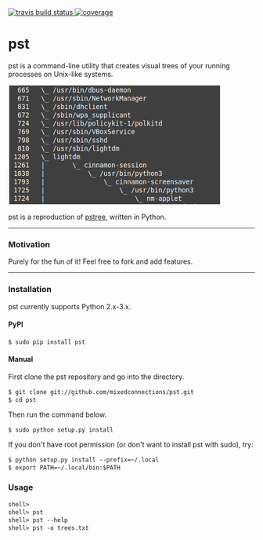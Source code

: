 <a href="https://travis-ci.org/mixedconnections/pst">
    <img src="https://api.travis-ci.org/mixedconnections/pst.svg?branch=master" alt="travis build status" />
</a>
<a href="https://codecov.io/gh/mixedconnections/pst">
    <img src="https://codecov.io/github/mixedconnections/pst/coverage.svg?branch=master" alt="coverage" />
</a>

# pst

pst is a command-line utility that creates visual trees of your running processes on Unix-like systems. 

![this link](images/pstexample.png)

pst is a reproduction of [pstree](https://en.wikipedia.org/wiki/Pstree), written in Python.

----

### Motivation

Purely for the fun of it! Feel free to fork and add features.

----

### Installation

pst currently supports Python 2.x-3.x.

#### PyPI

    $ sudo pip install pst

#### Manual

First clone the pst repository and go into the directory.

    $ git clone git://github.com/mixedconnections/pst.git
    $ cd pst

Then run the command below.

    $ sudo python setup.py install

If you don't have root permission (or don't want to install pst with sudo), try:

    $ python setup.py install --prefix=~/.local
    $ export PATH=~/.local/bin:$PATH

### Usage

    shell> 
    shell> pst
    shell> pst --help
    shell> pst -o trees.txt

